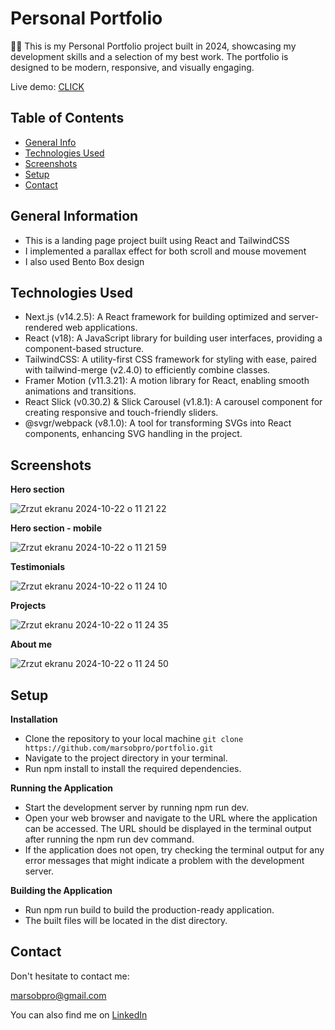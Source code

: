# Personal Portfolio
👨‍💻 This is my Personal Portfolio project built in 2024, showcasing my development skills and a selection of my best work. The portfolio is designed to be modern, responsive, and visually engaging.

Live demo: [CLICK](https://msobierajportfolio.netlify.app)


## Table of Contents
* [General Info](#general-information)
* [Technologies Used](#technologies-used)
* [Screenshots](#screenshots)
* [Setup](#setup)
* [Contact](#contact)


## General Information

- This is a landing page project built using React and TailwindCSS
- I implemented a parallax effect for both scroll and mouse movement
- I also used Bento Box design


## Technologies Used

- Next.js (v14.2.5): A React framework for building optimized and server-rendered web applications.
- React (v18): A JavaScript library for building user interfaces, providing a component-based structure.
- TailwindCSS: A utility-first CSS framework for styling with ease, paired with tailwind-merge (v2.4.0) to efficiently combine classes.
- Framer Motion (v11.3.21): A motion library for React, enabling smooth animations and transitions.
- React Slick (v0.30.2) & Slick Carousel (v1.8.1): A carousel component for creating responsive and touch-friendly sliders.
- @svgr/webpack (v8.1.0): A tool for transforming SVGs into React components, enhancing SVG handling in the project.

## Screenshots

**Hero section**


![Zrzut ekranu 2024-10-22 o 11 21 22](https://github.com/user-attachments/assets/51d5b15b-272f-4c2a-8d74-6055076fb369)


**Hero section - mobile**


![Zrzut ekranu 2024-10-22 o 11 21 59](https://github.com/user-attachments/assets/3d85001e-1f10-4f10-98fa-c98b3ca59933)


**Testimonials**


![Zrzut ekranu 2024-10-22 o 11 24 10](https://github.com/user-attachments/assets/2119c0ec-b83b-40a9-bcc3-8ae086405443)


**Projects**

![Zrzut ekranu 2024-10-22 o 11 24 35](https://github.com/user-attachments/assets/044c4eb3-3e24-4acb-9e5d-78927350515e)



**About me**


![Zrzut ekranu 2024-10-22 o 11 24 50](https://github.com/user-attachments/assets/a9704b8f-d590-4ea8-9882-911d5dbb2d4c)



## Setup

**Installation**

- Clone the repository to your local machine 
`git clone https://github.com/marsobpro/portfolio.git`
- Navigate to the project directory in your terminal.
- Run npm install to install the required dependencies.

**Running the Application**

- Start the development server by running npm run dev.
- Open your web browser and navigate to the URL where the application can be accessed. The URL should be displayed in the terminal output after running the npm run dev command.
- If the application does not open, try checking the terminal output for any error messages that might indicate a problem with the development server.

**Building the Application**

- Run npm run build to build the production-ready application.
- The built files will be located in the dist directory.


## Contact
Don't hesitate to contact me:

<marsobpro@gmail.com>

You can also find me on [LinkedIn](https://www.linkedin.com/in/marcin-sobieraj/)

